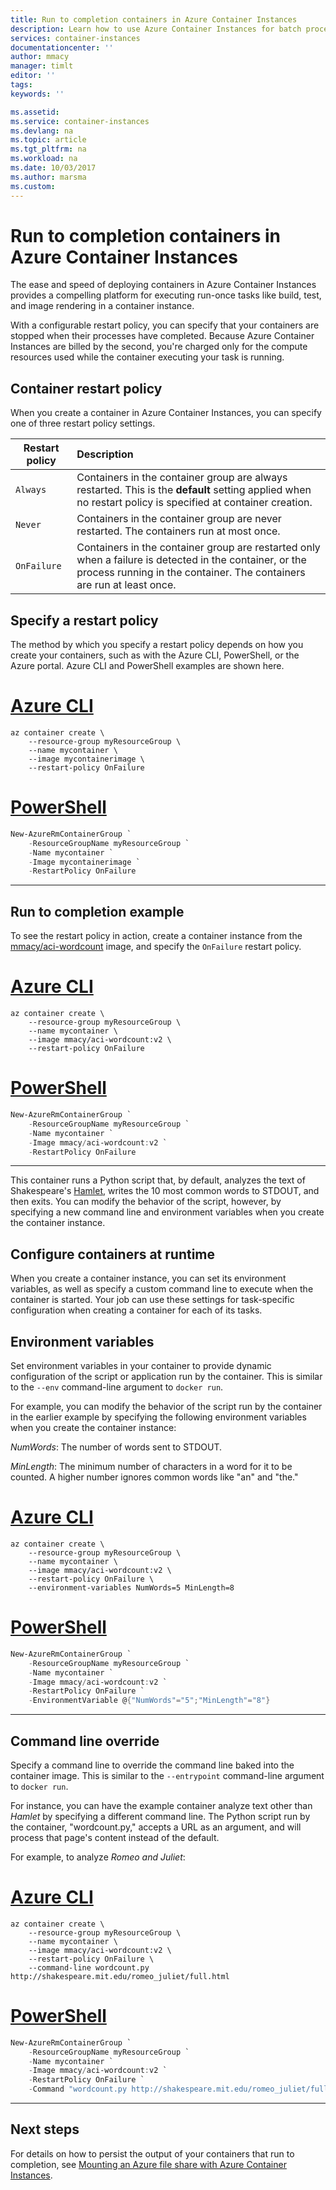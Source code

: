 ```yaml
---
title: Run to completion containers in Azure Container Instances
description: Learn how to use Azure Container Instances for batch processes like build jobs and image rendering.
services: container-instances
documentationcenter: ''
author: mmacy
manager: timlt
editor: ''
tags:
keywords: ''

ms.assetid:
ms.service: container-instances
ms.devlang: na
ms.topic: article
ms.tgt_pltfrm: na
ms.workload: na
ms.date: 10/03/2017
ms.author: marsma
ms.custom:
---
```


# Run to completion containers in Azure Container Instances

The ease and speed of deploying containers in Azure Container Instances provides a compelling platform for executing run-once tasks like build, test, and image rendering in a container instance.

With a configurable restart policy, you can specify that your containers are stopped when their processes have completed. Because Azure Container Instances are billed by the second, you're charged only for the compute resources used while the container executing your task is running.

## Container restart policy

When you create a container in Azure Container Instances, you can specify one of three restart policy settings.

| Restart policy   | Description |
| ---------------- | :---------- |
| `Always` | Containers in the container group are always restarted. This is the **default** setting applied when no restart policy is specified at container creation. |
| `Never` | Containers in the container group are never restarted. The containers run at most once. |
| `OnFailure` | Containers in the container group are restarted only when a failure is detected in the container, or the process running in the container. The containers are run at least once. |

## Specify a restart policy

The method by which you specify a restart policy depends on how you create your containers, such as with the Azure CLI, PowerShell, or the Azure portal. Azure CLI and PowerShell examples are shown here.

# [Azure CLI](#tab/azure-cli)

```azurecli-interactive
az container create \
    --resource-group myResourceGroup \
    --name mycontainer \
    --image mycontainerimage \
    --restart-policy OnFailure
```

# [PowerShell](#tab/azure-powershell)

```powershell
New-AzureRmContainerGroup `
    -ResourceGroupName myResourceGroup `
    -Name mycontainer `
    -Image mycontainerimage `
    -RestartPolicy OnFailure
```

---

## Run to completion example

To see the restart policy in action, create a container instance from the [mmacy/aci-wordcount](https://hub.docker.com/r/mmacy/aci-wordcount/) image, and specify the `OnFailure` restart policy.

# [Azure CLI](#tab/azure-cli)

```azurecli-interactive
az container create \
    --resource-group myResourceGroup \
    --name mycontainer \
    --image mmacy/aci-wordcount:v2 \
    --restart-policy OnFailure
```

# [PowerShell](#tab/azure-powershell)

```powershell
New-AzureRmContainerGroup `
    -ResourceGroupName myResourceGroup `
    -Name mycontainer `
    -Image mmacy/aci-wordcount:v2 `
    -RestartPolicy OnFailure
```

---

This container runs a Python script that, by default, analyzes the text of Shakespeare's [Hamlet](http://shakespeare.mit.edu/hamlet/full.html), writes the 10 most common words to STDOUT, and then exits. You can modify the behavior of the script, however, by specifying a new command line and environment variables when you create the container instance.

## Configure containers at runtime

When you create a container instance, you can set its environment variables, as well as specify a custom command line to execute when the container is started. Your job can use these settings for task-specific configuration when creating a container for each of its tasks.

## Environment variables

Set environment variables in your container to provide dynamic configuration of the script or application run by the container. This is similar to the `--env` command-line argument to `docker run`.

For example, you can modify the behavior of the script run by the container in the earlier example by specifying the following environment variables when you create the container instance:

*NumWords*: The number of words sent to STDOUT.

*MinLength*: The minimum number of characters in a word for it to be counted. A higher number ignores common words like "an" and "the."

# [Azure CLI](#tab/azure-cli)

```azurecli-interactive
az container create \
    --resource-group myResourceGroup \
    --name mycontainer \
    --image mmacy/aci-wordcount:v2 \
    --restart-policy OnFailure \
    --environment-variables NumWords=5 MinLength=8
```

# [PowerShell](#tab/azure-powershell)

```powershell
New-AzureRmContainerGroup `
    -ResourceGroupName myResourceGroup `
    -Name mycontainer `
    -Image mmacy/aci-wordcount:v2 `
    -RestartPolicy OnFailure `
    -EnvironmentVariable @{"NumWords"="5";"MinLength"="8"}
```

---

## Command line override

Specify a command line to override the command line baked into the container image. This is similar to the `--entrypoint` command-line argument to `docker run`.

For instance, you can have the example container analyze text other than *Hamlet* by specifying a different command line. The Python script run by the container, "wordcount.py," accepts a URL as an argument, and will process that page's content instead of the default.

For example, to analyze *Romeo and Juliet*:

# [Azure CLI](#tab/azure-cli)

```azurecli-interactive
az container create \
    --resource-group myResourceGroup \
    --name mycontainer \
    --image mmacy/aci-wordcount:v2 \
    --restart-policy OnFailure \
    --command-line wordcount.py http://shakespeare.mit.edu/romeo_juliet/full.html
```

# [PowerShell](#tab/azure-powershell)

```powershell
New-AzureRmContainerGroup `
    -ResourceGroupName myResourceGroup `
    -Name mycontainer `
    -Image mmacy/aci-wordcount:v2 `
    -RestartPolicy OnFailure `
    -Command "wordcount.py http://shakespeare.mit.edu/romeo_juliet/full.html"
```

---

## Next steps

For details on how to persist the output of your containers that run to completion, see [Mounting an Azure file share with Azure Container Instances](container-instances-mounting-azure-files-volume.md).